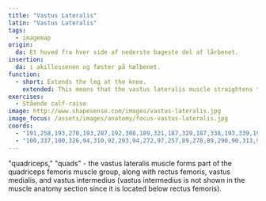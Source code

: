 ```yaml
---
title: "Vastus Lateralis"
latin: "Vastus Lateralis"
tags:
  - imagemap
origin: 
  da: Et hoved fra hver side af nederste bageste del af lårbenet.
insertion: 
  da: i akillessenen og fæster på hælbenet.
function: 
  - short: Extends the leg at the knee.
    extended: This means that the vastus lateralis muscle straightens the leg at the knee joint such that there is an increase in the angle between the lower leg and the upper leg.
exercises:
  - Stående calf-raise
image: http://www.shapesense.com/images/vastus-lateralis.jpg
image_focus: /assets/images/anatomy/focus-vastus-lateralis.jpg
coords:
  - "191,258,193,270,193,287,192,308,189,321,187,329,187,338,193,339,195,327,197,290,196,272"
  - "100,337,100,326,94,310,92,293,94,272,97,257,89,278,89,290,90,313,95,338"
---
```


"quadriceps," "quads" - the vastus lateralis muscle forms part of the quadriceps femoris muscle group, along with rectus femoris, vastus medialis, and vastus intermedius (vastus intermedius is not shown in the muscle anatomy section since it is located below rectus femoris).